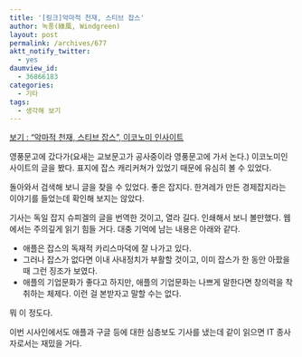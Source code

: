 ```yaml
---
title: '[링크]악마적 천재, 스티브 잡스'
author: 녹풍(綠風, Windgreen)
layout: post
permalink: /archives/677
aktt_notify_twitter:
  - yes
daumview_id:
  - 36866183
categories:
  - 기타
tags:
  - 생각해 보기
---
```

<a href="http://www.economyinsight.co.kr/news/articleView.html?idxno=79" target="_blank">보기 : &#8220;악마적 천재, 스티브 잡스&#8221;, 이코노미 인사이트</a>

영풍문고에 갔다가(요새는 교보문고가 공사중이라 영풍문고에 가서 논다.) 이코노미인사이트의 글을 봤다. 표지에 잡스 캐리커쳐가 있었기 때문에 유심히 볼 수 있었다.

돌아와서 검색해 보니 글을 찾을 수 있었다. 좋은 잡지다. 한겨레가 만든 경제잡지라는 이야기를 들었는데 확인해 보지는 않았다.

기사는 독일 잡지 슈피겔의 글을 번역한 것이고, 열라 길다. 인쇄해서 보니 볼만했다. 웹에서는 주의깊게 읽기 힘들 거다. 대충 기억에 남는 내용은 아래와 같다.

*   애플은 잡스의 독재적 카리스마덕에 잘 나가고 있다.
*   그러나 잡스가 없다면 이내 사내정치가 부활할 것이고, 이미 잡스가 한 동안 아팠을 때 그런 징조가 보였다.
*   애플의 기업문화가 좋다고 하지만, 애플의 기업문화는 나쁘게 말한다면 창의력을 착취하는 체제다. 이런 걸 본받자고 말할 수는 없다.

뭐 이 정도다.

이번 시사인에서도 애플과 구글 등에 대한 심층보도 기사를 냈는데 같이 읽으면 IT 종사자로서는 재밌을 거다.